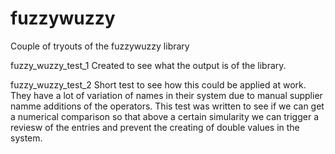 # fuzzywuzzy
Couple of tryouts of the fuzzywuzzy library


fuzzy_wuzzy_test_1 
Created to see what the output is of the library.

fuzzy_wuzzy_test_2 
Short test to see how this could be applied at work. They have a lot of variation of names in their system due to manual supplier namme additions of the operators. This test was written to see if we can get a numerical comparison so that above a certain simularity we can trigger a reviesw of the entries and prevent the creating of double values in the system.
